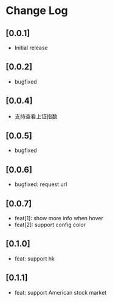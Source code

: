 # Change Log

## [0.0.1]
- Initial release

## [0.0.2]
- bugfixed

## [0.0.4]
- 支持查看上证指数

## [0.0.5]
- bugfixed

## [0.0.6]
- bugfixed: request url


## [0.0.7]
- feat[1]: show more info when hover
- feat[2]: support config color

## [0.1.0]
- feat: support hk


## [0.1.1]
- feat: support American stock market